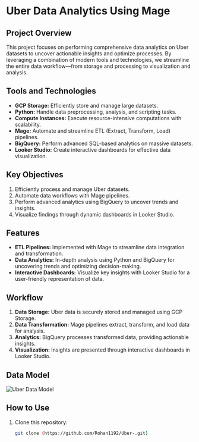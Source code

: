 # Uber Data Analytics Using Mage  

## Project Overview  
This project focuses on performing comprehensive data analytics on Uber datasets to uncover actionable insights and optimize processes. By leveraging a combination of modern tools and technologies, we streamline the entire data workflow—from storage and processing to visualization and analysis.  

## Tools and Technologies  
- **GCP Storage:** Efficiently store and manage large datasets.  
- **Python:** Handle data preprocessing, analysis, and scripting tasks.  
- **Compute Instances:** Execute resource-intensive computations with scalability.  
- **Mage:** Automate and streamline ETL (Extract, Transform, Load) pipelines.  
- **BigQuery:** Perform advanced SQL-based analytics on massive datasets.  
- **Looker Studio:** Create interactive dashboards for effective data visualization.  

## Key Objectives  
1. Efficiently process and manage Uber datasets.  
2. Automate data workflows with Mage pipelines.  
3. Perform advanced analytics using BigQuery to uncover trends and insights.  
4. Visualize findings through dynamic dashboards in Looker Studio.  

## Features  
- **ETL Pipelines:** Implemented with Mage to streamline data integration and transformation.  
- **Data Analytics:** In-depth analysis using Python and BigQuery for uncovering trends and optimizing decision-making.  
- **Interactive Dashboards:** Visualize key insights with Looker Studio for a user-friendly representation of data.  

## Workflow  
1. **Data Storage:** Uber data is securely stored and managed using GCP Storage.  
2. **Data Transformation:** Mage pipelines extract, transform, and load data for analysis.  
3. **Analytics:** BigQuery processes transformed data, providing actionable insights.  
4. **Visualization:** Insights are presented through interactive dashboards in Looker Studio.
## Data Model
![Uber Data Model](https://github.com/user-attachments/assets/db54a2b0-beb5-4873-8cca-3db6888f63dd)

## How to Use  
1. Clone this repository:  
   ```bash
   git clone (https://github.com/Rohan1192/Uber-.git)
   

